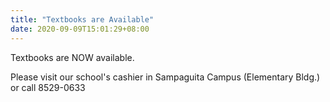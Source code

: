 ```yaml
---
title: "Textbooks are Available"
date: 2020-09-09T15:01:29+08:00
---
```

Textbooks are NOW available.

Please visit our school's cashier in Sampaguita Campus (Elementary Bldg.) or call 8529-0633